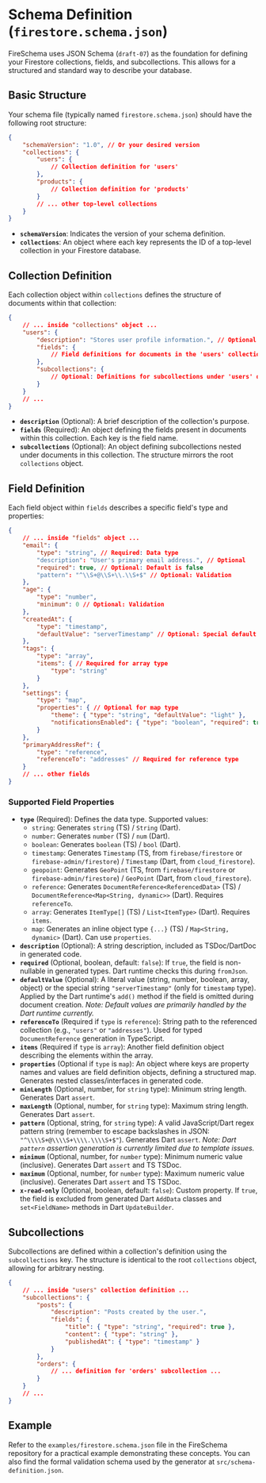 # Schema Definition (`firestore.schema.json`)

FireSchema uses JSON Schema (`draft-07`) as the foundation for defining your
Firestore collections, fields, and subcollections. This allows for a structured
and standard way to describe your database.

## Basic Structure

Your schema file (typically named `firestore.schema.json`) should have the
following root structure:

```json
{
    "schemaVersion": "1.0", // Or your desired version
    "collections": {
        "users": {
            // Collection definition for 'users'
        },
        "products": {
            // Collection definition for 'products'
        }
        // ... other top-level collections
    }
}
```

- **`schemaVersion`**: Indicates the version of your schema definition.
- **`collections`**: An object where each key represents the ID of a top-level
  collection in your Firestore database.

## Collection Definition

Each collection object within `collections` defines the structure of documents
within that collection:

```json
{
    // ... inside "collections" object ...
    "users": {
        "description": "Stores user profile information.", // Optional
        "fields": {
            // Field definitions for documents in the 'users' collection
        },
        "subcollections": {
            // Optional: Definitions for subcollections under 'users' documents
        }
    }
    // ...
}
```

- **`description`** (Optional): A brief description of the collection's purpose.
- **`fields`** (Required): An object defining the fields present in documents
  within this collection. Each key is the field name.
- **`subcollections`** (Optional): An object defining subcollections nested
  under documents in this collection. The structure mirrors the root
  `collections` object.

## Field Definition

Each field object within `fields` describes a specific field's type and
properties:

```json
{
    // ... inside "fields" object ...
    "email": {
        "type": "string", // Required: Data type
        "description": "User's primary email address.", // Optional
        "required": true, // Optional: Default is false
        "pattern": "^\\S+@\\S+\\.\\S+$" // Optional: Validation
    },
    "age": {
        "type": "number",
        "minimum": 0 // Optional: Validation
    },
    "createdAt": {
        "type": "timestamp",
        "defaultValue": "serverTimestamp" // Optional: Special default value
    },
    "tags": {
        "type": "array",
        "items": { // Required for array type
            "type": "string"
        }
    },
    "settings": {
        "type": "map",
        "properties": { // Optional for map type
            "theme": { "type": "string", "defaultValue": "light" },
            "notificationsEnabled": { "type": "boolean", "required": true }
        }
    },
    "primaryAddressRef": {
        "type": "reference",
        "referenceTo": "addresses" // Required for reference type
    }
    // ... other fields
}
```

### Supported Field Properties

- **`type`** (Required): Defines the data type. Supported values:
  - `string`: Generates `string` (TS) / `String` (Dart).
  - `number`: Generates `number` (TS) / `num` (Dart).
  - `boolean`: Generates `boolean` (TS) / `bool` (Dart).
  - `timestamp`: Generates `Timestamp` (TS, from `firebase/firestore` or
    `firebase-admin/firestore`) / `Timestamp` (Dart, from `cloud_firestore`).
  - `geopoint`: Generates `GeoPoint` (TS, from `firebase/firestore` or
    `firebase-admin/firestore`) / `GeoPoint` (Dart, from `cloud_firestore`).
  - `reference`: Generates `DocumentReference<ReferencedData>` (TS) /
    `DocumentReference<Map<String, dynamic>>` (Dart). Requires `referenceTo`.
  - `array`: Generates `ItemType[]` (TS) / `List<ItemType>` (Dart). Requires
    `items`.
  - `map`: Generates an inline object type `{...}` (TS) / `Map<String, dynamic>`
    (Dart). Can use `properties`.
- **`description`** (Optional): A string description, included as TSDoc/DartDoc
  in generated code.
- **`required`** (Optional, boolean, default: `false`): If `true`, the field is
  non-nullable in generated types. Dart runtime checks this during `fromJson`.
- **`defaultValue`** (Optional): A literal value (string, number, boolean,
  array, object) or the special string `"serverTimestamp"` (only for `timestamp`
  type). Applied by the Dart runtime's `add()` method if the field is omitted
  during document creation. _Note: Default values are primarily handled by the
  Dart runtime currently._
- **`referenceTo`** (Required if `type` is `reference`): String path to the
  referenced collection (e.g., `"users"` or `"addresses"`). Used for typed
  `DocumentReference` generation in TypeScript.
- **`items`** (Required if `type` is `array`): Another field definition object
  describing the elements within the array.
- **`properties`** (Optional if `type` is `map`): An object where keys are
  property names and values are field definition objects, defining a structured
  map. Generates nested classes/interfaces in generated code.
- **`minLength`** (Optional, number, for `string` type): Minimum string length.
  Generates Dart `assert`.
- **`maxLength`** (Optional, number, for `string` type): Maximum string length.
  Generates Dart `assert`.
- **`pattern`** (Optional, string, for `string` type): A valid JavaScript/Dart
  regex pattern string (remember to escape backslashes in JSON:
  `"^\\\\S+@\\\\S+\\\\.\\\\S+$"`). Generates Dart `assert`. _Note: Dart
  `pattern` assertion generation is currently limited due to template issues._
- **`minimum`** (Optional, number, for `number` type): Minimum numeric value
  (inclusive). Generates Dart `assert` and TS TSDoc.
- **`maximum`** (Optional, number, for `number` type): Maximum numeric value
  (inclusive). Generates Dart `assert` and TS TSDoc.
- **`x-read-only`** (Optional, boolean, default: `false`): Custom property. If
  `true`, the field is excluded from generated Dart `AddData` classes and
  `set<FieldName>` methods in Dart `UpdateBuilder`.

## Subcollections

Subcollections are defined within a collection's definition using the
`subcollections` key. The structure is identical to the root `collections`
object, allowing for arbitrary nesting.

```json
{
    // ... inside "users" collection definition ...
    "subcollections": {
        "posts": {
            "description": "Posts created by the user.",
            "fields": {
                "title": { "type": "string", "required": true },
                "content": { "type": "string" },
                "publishedAt": { "type": "timestamp" }
            }
        },
        "orders": {
            // ... definition for 'orders' subcollection ...
        }
    }
    // ...
}
```

## Example

Refer to the `examples/firestore.schema.json` file in the FireSchema repository
for a practical example demonstrating these concepts. You can also find the
formal validation schema used by the generator at `src/schema-definition.json`.
